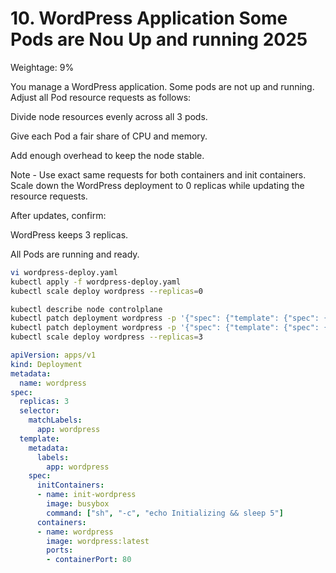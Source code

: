 # 10. WordPress Application Some Pods are Nou Up and running 2025
Weightage: 9%

You manage a WordPress application. Some pods are not up and running.
Adjust all Pod resource requests as follows:

Divide node resources evenly across all 3 pods.

Give each Pod a fair share of CPU and memory.

Add enough overhead to keep the node stable.

Note - Use exact same requests for both containers and init containers.
Scale down the WordPress deployment to 0 replicas while updating the resource requests.

After updates, confirm:

WordPress keeps 3 replicas.

All Pods are running and ready.

```bash
vi wordpress-deploy.yaml
kubectl apply -f wordpress-deploy.yaml
kubectl scale deploy wordpress --replicas=0

kubectl describe node controlplane
kubectl patch deployment wordpress -p '{"spec": {"template": {"spec": {"initContainers": [{"name": "init-wordpress", "resources": {"requests": {"cpu": "100m", "memory": "100Mi"}}}]}}}}'
kubectl patch deployment wordpress -p '{"spec": {"template": {"spec": {"containers": [{"name": "wordpress", "resources": {"requests": {"cpu": "100m", "memory": "100Mi"}}}]}}}}'
kubectl scale deploy wordpress --replicas=3
```

```yaml
apiVersion: apps/v1
kind: Deployment
metadata:
  name: wordpress
spec:
  replicas: 3
  selector:
    matchLabels:
      app: wordpress
  template:
    metadata:
      labels:
        app: wordpress
    spec:
      initContainers:
      - name: init-wordpress
        image: busybox
        command: ["sh", "-c", "echo Initializing && sleep 5"]
      containers:
      - name: wordpress
        image: wordpress:latest
        ports:
        - containerPort: 80

```